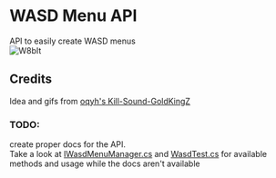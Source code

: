 # WASD Menu API
API to easily create WASD menus <br>
![W8bIt](https://github.com/Interesting-exe/WASDSharedAPI/assets/52731127/6a3ffbee-0912-4815-88d1-d89f5ff05b37)

## Credits
Idea and gifs from [oqyh's Kill-Sound-GoldKingZ](https://github.com/oqyh/cs2-Kill-Sound-GoldKingZ)

### TODO:
create proper docs for the API. <br>
Take a look at [IWasdMenuManager.cs](https://github.com/Interesting-exe/WASDMenuAPI/blob/master/WASDSharedAPI/IWasdMenuManager.cs) and [WasdTest.cs](https://github.com/Interesting-exe/WASDMenuAPI/blob/master/WasdSharedAPITest/WasdTest.cs) for available methods and usage while the docs aren't available

